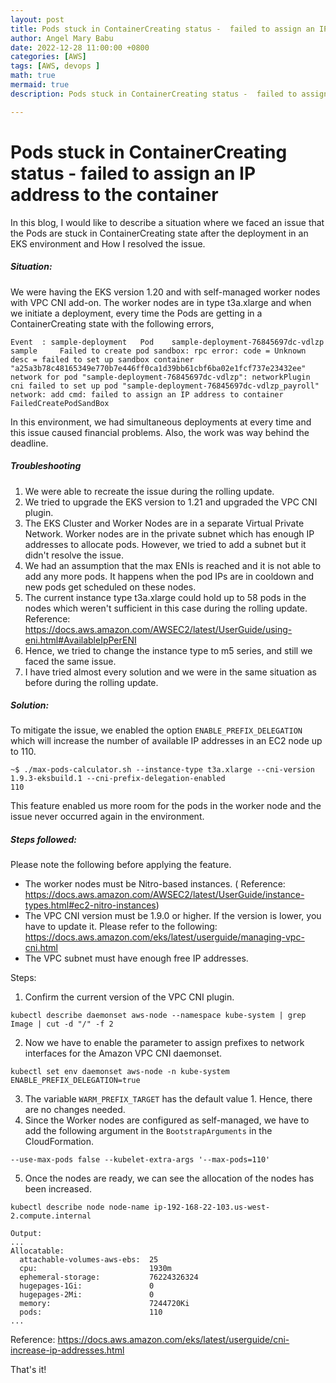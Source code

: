 ```yaml
---
layout: post
title: Pods stuck in ContainerCreating status -  failed to assign an IP address to the container
author: Angel Mary Babu
date: 2022-12-28 11:00:00 +0800
categories: [AWS]
tags: [AWS, devops ]
math: true
mermaid: true
description: Pods stuck in ContainerCreating status -  failed to assign an IP address to the container

---
```



# Pods stuck in ContainerCreating status -  failed to assign an IP address to the container  

In this blog, I would like to describe a situation where we faced an issue that the Pods are stuck in ContainerCreating state after the deployment in an EKS environment and How I resolved the issue. 

##### Situation:
We were having the EKS version 1.20 and with self-managed worker nodes with VPC CNI add-on. The worker nodes are in type t3a.xlarge and when we initiate a deployment, every time the Pods are getting in a ContainerCreating state with the following errors,
```
Event  : sample-deployment   Pod    sample-deployment-76845697dc-vdlzp   sample     Failed to create pod sandbox: rpc error: code = Unknown desc = failed to set up sandbox container "a25a3b78c48165349e770b7e446ff0ca1d39bb61cbf6ba02e1fcf737e23432ee" network for pod "sample-deployment-76845697dc-vdlzp": networkPlugin cni failed to set up pod "sample-deployment-76845697dc-vdlzp_payroll" network: add cmd: failed to assign an IP address to container   FailedCreatePodSandBox
```

In this environment, we had simultaneous deployments at every time and this issue caused financial problems. Also, the work was way behind the deadline. 

##### Troubleshooting 

1. We were able to recreate the issue during the rolling update.
2. We tried to upgrade the EKS version to 1.21 and upgraded the VPC CNI plugin.
3. The EKS Cluster and Worker Nodes are in a separate Virtual Private Network. Worker nodes are in the private subnet which has enough IP addresses to allocate pods. However, we tried to add a subnet but it didn't resolve the issue.
4. We had an assumption that the max ENIs is reached and it is not able to add any more pods. It happens when the pod IPs are in cooldown and new pods get scheduled on these nodes.
5. The current instance type t3a.xlarge could hold up to 58 pods in the nodes which weren't sufficient in this case during the rolling update.
Reference:  https://docs.aws.amazon.com/AWSEC2/latest/UserGuide/using-eni.html#AvailableIpPerENI
6. Hence, we tried to change the instance type to m5 series, and still we faced the same issue.
7. I have tried almost every solution and we were in the same situation as before during the rolling update.

##### Solution: 

 To mitigate the issue, we enabled the option `ENABLE_PREFIX_DELEGATION` which will increase the number of available IP addresses in an EC2 node up to 110.

```
~$ ./max-pods-calculator.sh --instance-type t3a.xlarge --cni-version 1.9.3-eksbuild.1 --cni-prefix-delegation-enabled
110
```

This feature enabled us more room for the pods in the worker node and the issue never occurred again in the environment.

##### Steps followed:

Please note the following before applying the feature.
* The worker nodes must be Nitro-based instances. 
( Reference: https://docs.aws.amazon.com/AWSEC2/latest/UserGuide/instance-types.html#ec2-nitro-instances) 
* The VPC CNI version must be 1.9.0 or higher. If the version is lower, you have to update it. Please refer to the following: https://docs.aws.amazon.com/eks/latest/userguide/managing-vpc-cni.html
* The VPC subnet must have enough free IP addresses.

Steps:
1. Confirm the current version of the VPC CNI plugin.
```
kubectl describe daemonset aws-node --namespace kube-system | grep Image | cut -d "/" -f 2
```
2. Now we have to enable the parameter to assign prefixes to network interfaces for the Amazon VPC CNI daemonset. 
```
kubectl set env daemonset aws-node -n kube-system ENABLE_PREFIX_DELEGATION=true
```
3. The variable `WARM_PREFIX_TARGET` has the default value 1. Hence, there are no changes needed.
4. Since the Worker nodes are configured as self-managed, we have to add the following argument in the `BootstrapArguments` in the CloudFormation.
```
--use-max-pods false --kubelet-extra-args '--max-pods=110'

```
5. Once the nodes are ready, we can see the allocation of the nodes has been increased.
```
kubectl describe node node-name ip-192-168-22-103.us-west-2.compute.internal

Output:
...
Allocatable:
  attachable-volumes-aws-ebs:  25
  cpu:                         1930m
  ephemeral-storage:           76224326324
  hugepages-1Gi:               0
  hugepages-2Mi:               0
  memory:                      7244720Ki
  pods:                        110
...
```
Reference: https://docs.aws.amazon.com/eks/latest/userguide/cni-increase-ip-addresses.html

That's it!
